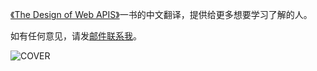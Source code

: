 [《The Design of Web APIS》](./assets/The_Design_of_Web_Apis.pdf)一书的中文翻译，提供给更多想要学习了解的人。



如有任何意见，请发[邮件联系我](mailto:i@ivone.me)。



![COVER](/Users/ivone/Documents/code/The-Design-of-Web-APIs/assets/images/cover.jpg)